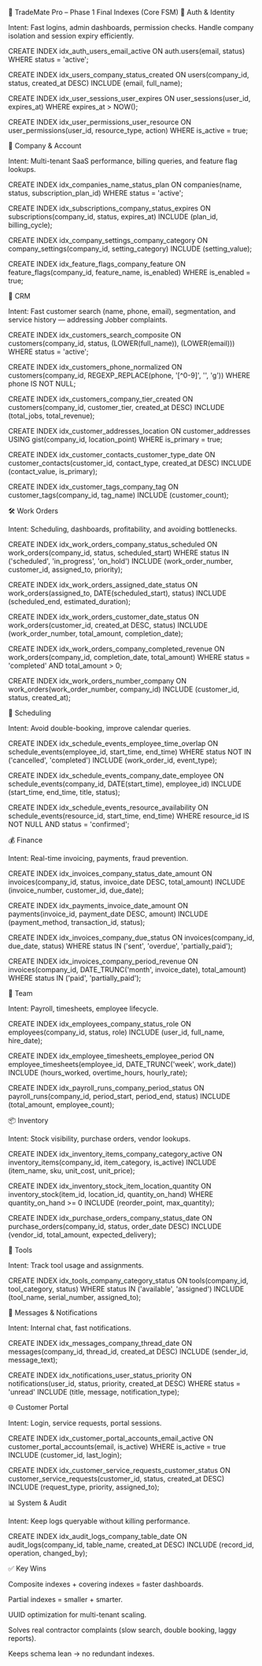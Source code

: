 🚀 TradeMate Pro – Phase 1 Final Indexes (Core FSM)
🔐 Auth & Identity

Intent: Fast logins, admin dashboards, permission checks. Handle company isolation and session expiry efficiently.

CREATE INDEX idx_auth_users_email_active 
ON auth.users(email, status) 
WHERE status = 'active';

CREATE INDEX idx_users_company_status_created 
ON users(company_id, status, created_at DESC)
INCLUDE (email, full_name);

CREATE INDEX idx_user_sessions_user_expires 
ON user_sessions(user_id, expires_at) 
WHERE expires_at > NOW();

CREATE INDEX idx_user_permissions_user_resource 
ON user_permissions(user_id, resource_type, action)
WHERE is_active = true;

🏢 Company & Account

Intent: Multi-tenant SaaS performance, billing queries, and feature flag lookups.

CREATE INDEX idx_companies_name_status_plan 
ON companies(name, status, subscription_plan_id)
WHERE status = 'active';

CREATE INDEX idx_subscriptions_company_status_expires 
ON subscriptions(company_id, status, expires_at)
INCLUDE (plan_id, billing_cycle);

CREATE INDEX idx_company_settings_company_category 
ON company_settings(company_id, setting_category)
INCLUDE (setting_value);

CREATE INDEX idx_feature_flags_company_feature 
ON feature_flags(company_id, feature_name, is_enabled)
WHERE is_enabled = true;

👥 CRM

Intent: Fast customer search (name, phone, email), segmentation, and service history — addressing Jobber complaints.

CREATE INDEX idx_customers_search_composite 
ON customers(company_id, status, (LOWER(full_name)), (LOWER(email)))
WHERE status = 'active';

CREATE INDEX idx_customers_phone_normalized 
ON customers(company_id, REGEXP_REPLACE(phone, '[^0-9]', '', 'g'))
WHERE phone IS NOT NULL;

CREATE INDEX idx_customers_company_tier_created 
ON customers(company_id, customer_tier, created_at DESC)
INCLUDE (total_jobs, total_revenue);

CREATE INDEX idx_customer_addresses_location 
ON customer_addresses USING gist(company_id, location_point)
WHERE is_primary = true;

CREATE INDEX idx_customer_contacts_customer_type_date 
ON customer_contacts(customer_id, contact_type, created_at DESC)
INCLUDE (contact_value, is_primary);

CREATE INDEX idx_customer_tags_company_tag 
ON customer_tags(company_id, tag_name)
INCLUDE (customer_count);

🛠️ Work Orders

Intent: Scheduling, dashboards, profitability, and avoiding bottlenecks.

CREATE INDEX idx_work_orders_company_status_scheduled 
ON work_orders(company_id, status, scheduled_start)
WHERE status IN ('scheduled', 'in_progress', 'on_hold')
INCLUDE (work_order_number, customer_id, assigned_to, priority);

CREATE INDEX idx_work_orders_assigned_date_status 
ON work_orders(assigned_to, DATE(scheduled_start), status)
INCLUDE (scheduled_end, estimated_duration);

CREATE INDEX idx_work_orders_customer_date_status 
ON work_orders(customer_id, created_at DESC, status)
INCLUDE (work_order_number, total_amount, completion_date);

CREATE INDEX idx_work_orders_company_completed_revenue 
ON work_orders(company_id, completion_date, total_amount)
WHERE status = 'completed' AND total_amount > 0;

CREATE INDEX idx_work_orders_number_company 
ON work_orders(work_order_number, company_id)
INCLUDE (customer_id, status, created_at);

📅 Scheduling

Intent: Avoid double-booking, improve calendar queries.

CREATE INDEX idx_schedule_events_employee_time_overlap 
ON schedule_events(employee_id, start_time, end_time)
WHERE status NOT IN ('cancelled', 'completed')
INCLUDE (work_order_id, event_type);

CREATE INDEX idx_schedule_events_company_date_employee 
ON schedule_events(company_id, DATE(start_time), employee_id)
INCLUDE (start_time, end_time, title, status);

CREATE INDEX idx_schedule_events_resource_availability 
ON schedule_events(resource_id, start_time, end_time)
WHERE resource_id IS NOT NULL AND status = 'confirmed';

💰 Finance

Intent: Real-time invoicing, payments, fraud prevention.

CREATE INDEX idx_invoices_company_status_date_amount 
ON invoices(company_id, status, invoice_date DESC, total_amount)
INCLUDE (invoice_number, customer_id, due_date);

CREATE INDEX idx_payments_invoice_date_amount 
ON payments(invoice_id, payment_date DESC, amount)
INCLUDE (payment_method, transaction_id, status);

CREATE INDEX idx_invoices_company_due_status 
ON invoices(company_id, due_date, status)
WHERE status IN ('sent', 'overdue', 'partially_paid');

CREATE INDEX idx_invoices_company_period_revenue 
ON invoices(company_id, DATE_TRUNC('month', invoice_date), total_amount)
WHERE status IN ('paid', 'partially_paid');

👥 Team

Intent: Payroll, timesheets, employee lifecycle.

CREATE INDEX idx_employees_company_status_role
ON employees(company_id, status, role)
INCLUDE (user_id, full_name, hire_date);

CREATE INDEX idx_employee_timesheets_employee_period
ON employee_timesheets(employee_id, DATE_TRUNC('week', work_date))
INCLUDE (hours_worked, overtime_hours, hourly_rate);

CREATE INDEX idx_payroll_runs_company_period_status
ON payroll_runs(company_id, period_start, period_end, status)
INCLUDE (total_amount, employee_count);

📦 Inventory

Intent: Stock visibility, purchase orders, vendor lookups.

CREATE INDEX idx_inventory_items_company_category_active
ON inventory_items(company_id, item_category, is_active)
INCLUDE (item_name, sku, unit_cost, unit_price);

CREATE INDEX idx_inventory_stock_item_location_quantity
ON inventory_stock(item_id, location_id, quantity_on_hand)
WHERE quantity_on_hand >= 0
INCLUDE (reorder_point, max_quantity);

CREATE INDEX idx_purchase_orders_company_status_date
ON purchase_orders(company_id, status, order_date DESC)
INCLUDE (vendor_id, total_amount, expected_delivery);

🔧 Tools

Intent: Track tool usage and assignments.

CREATE INDEX idx_tools_company_category_status
ON tools(company_id, tool_category, status)
WHERE status IN ('available', 'assigned')
INCLUDE (tool_name, serial_number, assigned_to);

💬 Messages & Notifications

Intent: Internal chat, fast notifications.

CREATE INDEX idx_messages_company_thread_date
ON messages(company_id, thread_id, created_at DESC)
INCLUDE (sender_id, message_text);

CREATE INDEX idx_notifications_user_status_priority
ON notifications(user_id, status, priority, created_at DESC)
WHERE status = 'unread'
INCLUDE (title, message, notification_type);

🌐 Customer Portal

Intent: Login, service requests, portal sessions.

CREATE INDEX idx_customer_portal_accounts_email_active
ON customer_portal_accounts(email, is_active)
WHERE is_active = true
INCLUDE (customer_id, last_login);

CREATE INDEX idx_customer_service_requests_customer_status
ON customer_service_requests(customer_id, status, created_at DESC)
INCLUDE (request_type, priority, assigned_to);

📊 System & Audit

Intent: Keep logs queryable without killing performance.

CREATE INDEX idx_audit_logs_company_table_date
ON audit_logs(company_id, table_name, created_at DESC)
INCLUDE (record_id, operation, changed_by);

✅ Key Wins

Composite indexes + covering indexes = faster dashboards.

Partial indexes = smaller + smarter.

UUID optimization for multi-tenant scaling.

Solves real contractor complaints (slow search, double booking, laggy reports).

Keeps schema lean → no redundant indexes.